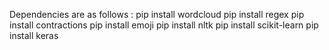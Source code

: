 Dependencies are as follows : pip install wordcloud pip install regex pip install contractions pip install emoji pip install nltk pip install scikit-learn pip install keras
